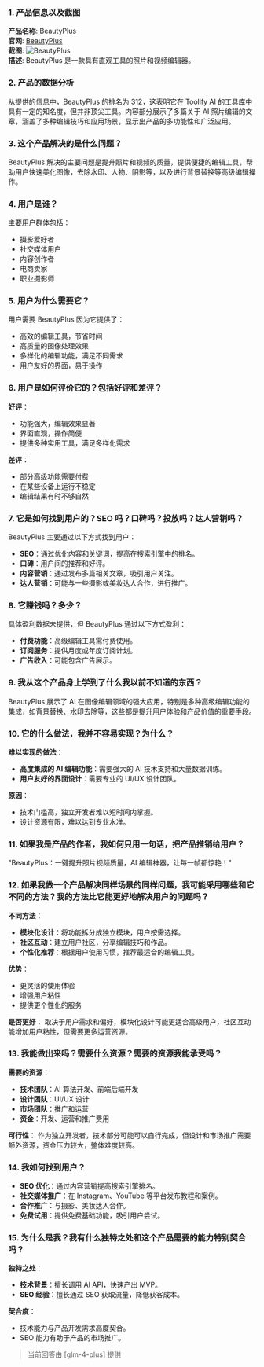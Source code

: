 ### 1. 产品信息以及截图

**产品名称**: BeautyPlus  
**官网**: [BeautyPlus](https://beautyplus.com)  
**截图**: ![BeautyPlus](https://cdn-images.toolify.ai/170350461078918762.jpg)  
**描述**: BeautyPlus 是一款具有直观工具的照片和视频编辑器。

### 2. 产品的数据分析

从提供的信息中，BeautyPlus 的排名为 312，这表明它在 Toolify AI 的工具库中具有一定的知名度，但并非顶尖工具。内容部分展示了多篇关于 AI 照片编辑的文章，涵盖了多种编辑技巧和应用场景，显示出产品的多功能性和广泛应用。

### 3. 这个产品解决的是什么问题？

BeautyPlus 解决的主要问题是提升照片和视频的质量，提供便捷的编辑工具，帮助用户快速美化图像，去除水印、人物、阴影等，以及进行背景替换等高级编辑操作。

### 4. 用户是谁？

主要用户群体包括：
- 摄影爱好者
- 社交媒体用户
- 内容创作者
- 电商卖家
- 职业摄影师

### 5. 用户为什么需要它？

用户需要 BeautyPlus 因为它提供了：
- 高效的编辑工具，节省时间
- 高质量的图像处理效果
- 多样化的编辑功能，满足不同需求
- 用户友好的界面，易于操作

### 6. 用户是如何评价它的？包括好评和差评？

**好评**：
- 功能强大，编辑效果显著
- 界面直观，操作简便
- 提供多种实用工具，满足多样化需求

**差评**：
- 部分高级功能需要付费
- 在某些设备上运行不稳定
- 编辑结果有时不够自然

### 7. 它是如何找到用户的？SEO 吗？口碑吗？投放吗？达人营销吗？

BeautyPlus 主要通过以下方式找到用户：
- **SEO**：通过优化内容和关键词，提高在搜索引擎中的排名。
- **口碑**：用户间的推荐和好评。
- **内容营销**：通过发布多篇相关文章，吸引用户关注。
- **达人营销**：可能与一些摄影或美妆达人合作，进行推广。

### 8. 它赚钱吗？多少？

具体盈利数据未提供，但 BeautyPlus 通过以下方式盈利：
- **付费功能**：高级编辑工具需付费使用。
- **订阅服务**：提供月度或年度订阅计划。
- **广告收入**：可能包含广告展示。

### 9. 我从这个产品身上学到了什么我以前不知道的东西？

BeautyPlus 展示了 AI 在图像编辑领域的强大应用，特别是多种高级编辑功能的集成，如背景替换、水印去除等，这些都是提升用户体验和产品价值的重要手段。

### 10. 它的什么做法，我并不容易实现？为什么？

**难以实现的做法**：
- **高度集成的 AI 编辑功能**：需要强大的 AI 技术支持和大量数据训练。
- **用户友好的界面设计**：需要专业的 UI/UX 设计团队。

**原因**：
- 技术门槛高，独立开发者难以短时间内掌握。
- 设计资源有限，难以达到专业水准。

### 11. 如果我是产品的作者，我如何只用一句话，把产品推销给用户？

"BeautyPlus：一键提升照片视频质量，AI 编辑神器，让每一帧都惊艳！"

### 12. 如果我做一个产品解决同样场景的同样问题，我可能采用哪些和它不同的方法？我的方法比它能更好地解决用户的问题吗？

**不同方法**：
- **模块化设计**：将功能拆分成独立模块，用户按需选择。
- **社区互动**：建立用户社区，分享编辑技巧和作品。
- **个性化推荐**：根据用户使用习惯，推荐最适合的编辑工具。

**优势**：
- 更灵活的使用体验
- 增强用户粘性
- 提供更个性化的服务

**是否更好**：
取决于用户需求和偏好，模块化设计可能更适合高级用户，社区互动能增加用户粘性，但需要更多运营资源。

### 13. 我能做出来吗？需要什么资源？需要的资源我能承受吗？

**需要的资源**：
- **技术团队**：AI 算法开发、前端后端开发
- **设计团队**：UI/UX 设计
- **市场团队**：推广和运营
- **资金**：开发、运营和推广费用

**可行性**：
作为独立开发者，技术部分可能可以自行完成，但设计和市场推广需要额外资源，资金压力较大，整体难度较高。

### 14. 我如何找到用户？

- **SEO 优化**：通过内容营销提高搜索引擎排名。
- **社交媒体推广**：在 Instagram、YouTube 等平台发布教程和案例。
- **合作推广**：与摄影、美妆达人合作。
- **免费试用**：提供免费基础功能，吸引用户尝试。

### 15. 为什么是我？我有什么独特之处和这个产品需要的能力特别契合吗？

**独特之处**：
- **技术背景**：擅长调用 AI API，快速产出 MVP。
- **SEO 经验**：擅长通过 SEO 获取流量，降低获客成本。

**契合度**：
- 技术能力与产品开发需求高度契合。
- SEO 能力有助于产品的市场推广。

> 当前回答由 [glm-4-plus] 提供